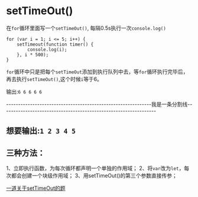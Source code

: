 # setTimeOut\(\)

在`for`循环里面写一个`setTimeOut()`, 每隔0.5s执行一次`console.log()`

```text
for (var i = 1; i <= 5; i++) {
    setTimeout(function timer() {
        console.log(i);
    }, i * 500);
}
```

`for`循环中只是把每个`setTimeOut`添加到执行队列中去，等`for`循环执行完毕后，再去执行`setTimeOut()`,这个时候`i`等于6。

输出:`6 6 6 6 6`

-------------------------------------------------------------我是一条分割线-----------------------------------------------------------------

## 想要输出:`1 2 3 4 5`

## 三种方法：

1、立即执行函数，为每次循环都声明一个单独的作用域； 2、将`var`改为`let`，每次都会创建一个块级作用域； 3、用setTimeOut\(\)的第三个参数直接传参；

[一道关于setTimeOut的题](https://www.jianshu.com/p/b5572d691516)

